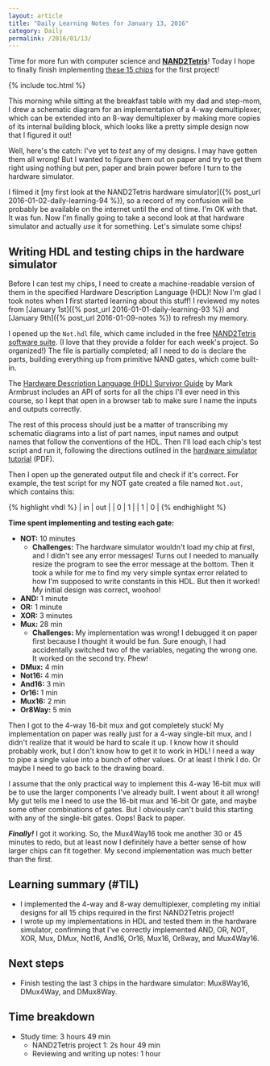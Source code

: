 ```yaml
---
layout: article
title: "Daily Learning Notes for January 13, 2016"
category: Daily
permalink: /2016/01/13/
---
```


Time for more fun with computer science and [**NAND2Tetris**](http://nand2tetris.org/)! Today I hope to finally finish implementing [these 15 chips](http://nand2tetris.org/01.php) for the first project! 

{% include toc.html %}

This morning while sitting at the breakfast table with my dad and step-mom, I drew a schematic diagram for an implementation of a 4-way demultiplexer, which can be extended into an 8-way demultiplexer by making more copies of its internal building block, which looks like a pretty simple design now that I figured it out!

Well, here's the catch: I've yet to *test* any of my designs. I may have gotten them all wrong! But I wanted to figure them out on paper and try to get them right using nothing but pen, paper and brain power before I turn to the hardware simulator.

I filmed it [my first look at the NAND2Tetris hardware simulator]({% post_url 2016-01-02-daily-learning-94 %}), so a record of my confusion will be probably be available on the internet until the end of time. I'm OK with that. It was fun. Now I'm finally going to take a second look at that hardware simulator and actually *use* it for something. Let's simulate some chips!

## Writing HDL and testing chips in the hardware simulator

Before I can test my chips, I need to create a machine-readable version of them in the specified Hardware Description Language (HDL)! Now I'm glad I took notes when I first started learning about this stuff! I reviewed my notes from [January 1st]({% post_url 2016-01-01-daily-learning-93 %}) and [January 9th]({% post_url 2016-01-09-notes %}) to refresh my memory.

I opened up the `Not.hdl` file, which came included in the free [NAND2Tetris software suite](http://nand2tetris.org/software.php). (I love that they provide a folder for each week's project. So organized!) The file is partially completed; all I need to do is declare the parts, building everything up from primitive NAND gates, which come built-in.

The [Hardware Description Language (HDL) Survivor Guide](http://nand2tetris.org/software/HDL%20Survival%20Guide.html) by Mark Armbrust includes an API of sorts for all the chips I'll ever need in this course, so I kept that open in a browser tab to make sure I name the inputs and outputs correctly.

The rest of this process should just be a matter of transcribing my schematic diagrams into a list of part names, input names and output names that follow the conventions of the HDL. Then I'll load each chip's test script and run it, following the directions outlined in the [hardware simulator tutorial](http://nand2tetris.org/tutorials/PDF/Hardware%20Simulator%20Tutorial.pdf) (PDF).

Then I open up the generated output file and check if it's correct. For example, the test script for my NOT gate created a file named `Not.out`, which contains this:

{% highlight vhdl %}
|  in   |  out  |
|   0   |   1   |
|   1   |   0   |
{% endhighlight %}

**Time spent implementing and testing each gate:**

- **NOT:** 10 minutes
  - **Challenges:** The hardware simulator wouldn't load my chip at first, and I didn't see any error messages! Turns out I needed to manually resize the program to see the error message at the bottom. Then it took a while for me to find my very simple syntax error related to how I'm supposed to write constants in this HDL. But then it worked! My initial design was correct, woohoo!
- **AND:** 1 minute
- **OR:** 1 minute
- **XOR:** 3 minutes
- **Mux:** 28 min
  - **Challenges:** My implementation was wrong! I debugged it on paper first because I thought it would be fun. Sure enough, I had accidentally switched two of the variables, negating the wrong one. It worked on the second try. Phew!
- **DMux:** 4 min
- **Not16:** 4 min
- **And16:** 3 min
- **Or16:** 1 min
- **Mux16:** 2 min
- **Or8Way:** 5 min

Then I got to the 4-way 16-bit mux and got completely stuck! My implementation on paper was really just for a 4-way single-bit mux, and I didn't realize that it would be hard to scale it up. I know how it should probably work, but I don't know how to get it to work in HDL! I need a way to pipe a single value into a bunch of other values. Or at least I think I do. Or maybe I need to go back to the drawing board.

I assume that the only practical way to implement this 4-way 16-bit mux will be to use the larger components I've already built. I went about it all wrong! My gut tells me I need to use the 16-bit mux and 16-bit Or gate, and maybe some other combinations of gates. But I obviously can't build this starting with any of the single-bit gates. Oops! Back to paper.

***Finally!*** I got it working. So, the Mux4Way16 took me another 30 or 45 minutes to redo, but at least now I definitely have a better sense of how larger chips can fit together. My second implementation was much better than the first.

## Learning summary (#TIL)

- I implemented the 4-way and 8-way demultiplexer, completing my initial designs for all 15 chips required in the first NAND2Tetris project!
- I wrote up my implementations in HDL and tested them in the hardware simulator, confirming that I've correctly implemented AND, OR, NOT, XOR, Mux, DMux, Not16, And16, Or16, Mux16, Or8way, and Mux4Way16.

## Next steps

- Finish testing the last 3 chips in the hardware simulator: Mux8Way16, DMux4Way, and DMux8Way.

## Time breakdown

- Study time: 3 hours 49 min
  - NAND2Tetris project 1: 2s hour 49 min
  - Reviewing and writing up notes: 1 hour